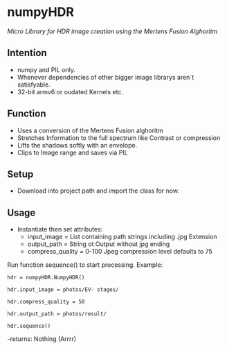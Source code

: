 # numpyHDR

*Micro Library for HDR image creation using the Mertens Fusion Alghoritm*

## Intention
- numpy and PIL only.
- Whenever dependencies of other bigger image librarys aren´t satisfyable.
- 32-bit armv6 or oudated Kernels etc.

## Function
- Uses a conversion of the Mertens Fusion alghoritm
- Stretches Information to the full spectrum like Contrast or compression
- Lifts the shadows softly with an envelope.
- Clips to Image range and saves via PIL

## Setup
- Download into project path and import the class for now.

## Usage

- Instantiate then set attributes:
    - input_image = List containing path strings including .jpg Extension
    - output_path = String ot Output without jpg ending
    - compress_quality = 0-100 Jpeg compression level defaults to 75
  
Run function sequence() to start processing.
Example:

`hdr = numpyHDR.NumpyHDR()`

`hdr.input_image = photos/EV- stages/`

`hdr.compress_quality = 50`

`hdr.output_path = photos/result/`

`hdr.sequence()`

-returns: Nothing (Arrrr)